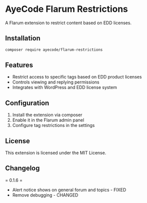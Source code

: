 # AyeCode Flarum Restrictions

A Flarum extension to restrict content based on EDD licenses.

## Installation

```bash
composer require ayecode/flarum-restrictions
```

## Features

- Restrict access to specific tags based on EDD product licenses
- Controls viewing and replying permissions
- Integrates with WordPress and EDD license system

## Configuration

1. Install the extension via composer
2. Enable it in the Flarum admin panel
3. Configure tag restrictions in the settings

## License

This extension is licensed under the MIT License.

## Changelog

= 0.1.6 =
* Alert notice shows on general forum and topics - FIXED
* Remove debugging - CHANGED